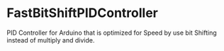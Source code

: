 # FastBitShiftPIDController
PID Controller for Arduino that is optimized for Speed by use bit Shifting instead of multiply and divide.
